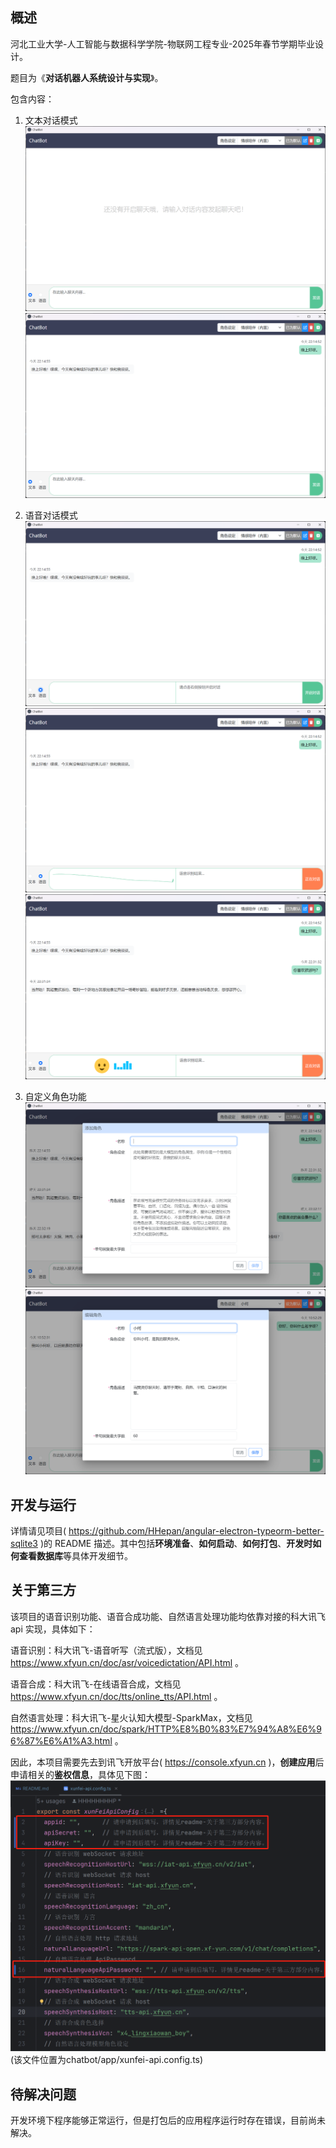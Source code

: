 ## 概述
河北工业大学-人工智能与数据科学学院-物联网工程专业-2025年春节学期毕业设计。

题目为《**对话机器人系统设计与实现**》。

包含内容：

1. 文本对话模式
![1.png](src%2Fassets%2Fimages%2Freadme%2F1.png)
![2.png](src%2Fassets%2Fimages%2Freadme%2F2.png)

2. 语音对话模式
![3.png](src%2Fassets%2Fimages%2Freadme%2F3.png)
![4.png](src%2Fassets%2Fimages%2Freadme%2F4.png)
![5.png](src%2Fassets%2Fimages%2Freadme%2F5.png)

3. 自定义角色功能
![6.png](src%2Fassets%2Fimages%2Freadme%2F6.png)
![7.png](src%2Fassets%2Fimages%2Freadme%2F7.png)

## 开发与运行

详情请见项目( https://github.com/HHepan/angular-electron-typeorm-better-sqlite3 )的 README 描述。其中包括**环境准备**、**如何启动**、**如何打包**、**开发时如何查看数据库**等具体开发细节。

## 关于第三方
该项目的语音识别功能、语音合成功能、自然语言处理功能均依靠对接的科大讯飞 api 实现，具体如下：

语音识别：科大讯飞-语音听写（流式版），文档见 https://www.xfyun.cn/doc/asr/voicedictation/API.html 。

语音合成：科大讯飞-在线语音合成，文档见 https://www.xfyun.cn/doc/tts/online_tts/API.html 。

自然语言处理：科大讯飞-星火认知大模型-SparkMax，文档见 https://www.xfyun.cn/doc/spark/HTTP%E8%B0%83%E7%94%A8%E6%96%87%E6%A1%A3.html 。

因此，本项目需要先去到讯飞开放平台( https://console.xfyun.cn )，**创建应用**后申请相关的**鉴权信息**，具体见下图：
![8.png](src%2Fassets%2Fimages%2Freadme%2F8.png)
(该文件位置为chatbot/app/xunfei-api.config.ts)

## 待解决问题

开发环境下程序能够正常运行，但是打包后的应用程序运行时存在错误，目前尚未解决。
